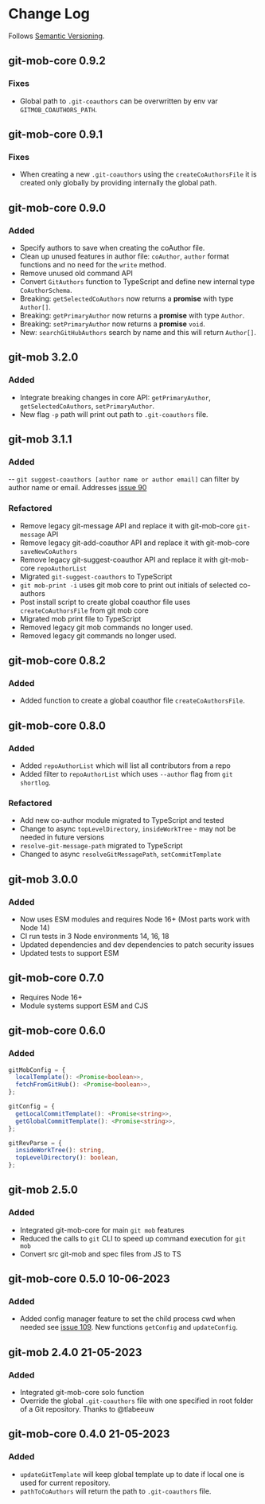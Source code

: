 # Change Log

Follows [Semantic Versioning](https://semver.org/).

## git-mob-core 0.9.2

### Fixes

- Global path to `.git-coauthors` can be overwritten by env var `GITMOB_COAUTHORS_PATH`.

## git-mob-core 0.9.1

### Fixes

- When creating a new `.git-coauthors` using the `createCoAuthorsFile` it is created only globally by providing internally the global path.

## git-mob-core 0.9.0

### Added

- Specify authors to save when creating the coAuthor file.
- Clean up unused features in author file: `coAuthor`, `author` format functions and no need for the `write` method.
- Remove unused old command API
- Convert `GitAuthors` function to TypeScript and define new internal type `CoAuthorSchema`.
- Breaking: `getSelectedCoAuthors` now returns a **promise** with type `Author[]`.
- Breaking: `getPrimaryAuthor` now returns a **promise** with type `Author`.
- Breaking: `setPrimaryAuthor` now returns a **promise** `void`.
- New: `searchGitHubAuthors` search by name and this will return `Author[]`.

## git-mob 3.2.0

### Added

- Integrate breaking changes in core API: `getPrimaryAuthor`, `getSelectedCoAuthors`, `setPrimaryAuthor`.
- New flag `-p` path will print out path to `.git-coauthors` file.

## git-mob 3.1.1

### Added

-- `git suggest-coauthors [author name or author email]` can filter by author name or email. Addresses [issue 90](https://github.com/rkotze/git-mob/issues/90)

### Refactored

- Remove legacy git-message API and replace it with git-mob-core `git-message` API
- Remove legacy git-add-coauthor API and replace it with git-mob-core `saveNewCoAuthors`
- Remove legacy git-suggest-coauthor API and replace it with git-mob-core `repoAuthorList`
- Migrated `git-suggest-coauthors` to TypeScript
- `git mob-print -i` uses git mob core to print out initials of selected co-authors
- Post install script to create global coauthor file uses `createCoAuthorsFile` from git mob core
- Migrated mob print file to TypeScript
- Removed legacy git mob commands no longer used.
- Removed legacy git commands no longer used.

## git-mob-core 0.8.2

### Added

- Added function to create a global coauthor file `createCoAuthorsFile`.

## git-mob-core 0.8.0

### Added

- Added `repoAuthorList` which will list all contributors from a repo
- Added filter to `repoAuthorList` which uses `--author` flag from `git shortlog`.

### Refactored

- Add new co-author module migrated to TypeScript and tested
- Change to async `topLevelDirectory`, `insideWorkTree` - may not be needed in future versions
- `resolve-git-message-path` migrated to TypeScript
- Changed to async `resolveGitMessagePath`, `setCommitTemplate`

## git-mob 3.0.0

### Added

- Now uses ESM modules and requires Node 16+ (Most parts work with Node 14)
- CI run tests in 3 Node environments 14, 16, 18
- Updated dependencies and dev dependencies to patch security issues
- Updated tests to support ESM

## git-mob-core 0.7.0

- Requires Node 16+
- Module systems support ESM and CJS

## git-mob-core 0.6.0

### Added

```ts
gitMobConfig = {
  localTemplate(): <Promise<boolean>>,
  fetchFromGitHub(): <Promise<boolean>>,
};

gitConfig = {
  getLocalCommitTemplate(): <Promise<string>>,
  getGlobalCommitTemplate(): <Promise<string>>,
};

gitRevParse = {
  insideWorkTree(): string,
  topLevelDirectory(): boolean,
};
```

## git-mob 2.5.0

### Added

- Integrated git-mob-core for main `git mob` features
- Reduced the calls to `git` CLI to speed up command execution for `git mob`
- Convert src git-mob and spec files from JS to TS

## git-mob-core 0.5.0 10-06-2023

### Added

- Added config manager feature to set the child process cwd when needed see [issue 109](https://github.com/rkotze/git-mob/issues/109). New functions `getConfig` and `updateConfig`.

## git-mob 2.4.0 21-05-2023

### Added

- Integrated git-mob-core solo function
- Override the global `.git-coauthors` file with one specified in root folder of a Git repository. Thanks to @tlabeeuw

## git-mob-core 0.4.0 21-05-2023

### Added

- `updateGitTemplate` will keep global template up to date if local one is used for current repository.
- `pathToCoAuthors` will return the path to `.git-coauthors` file.
